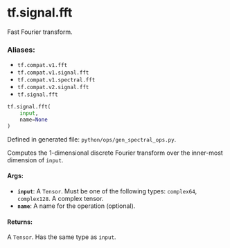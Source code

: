 <div itemscope itemtype="http://developers.google.com/ReferenceObject">
<meta itemprop="name" content="tf.signal.fft" />
<meta itemprop="path" content="Stable" />
</div>

# tf.signal.fft

Fast Fourier transform.

### Aliases:

* `tf.compat.v1.fft`
* `tf.compat.v1.signal.fft`
* `tf.compat.v1.spectral.fft`
* `tf.compat.v2.signal.fft`
* `tf.signal.fft`

``` python
tf.signal.fft(
    input,
    name=None
)
```



Defined in generated file: `python/ops/gen_spectral_ops.py`.

<!-- Placeholder for "Used in" -->

Computes the 1-dimensional discrete Fourier transform over the inner-most
dimension of `input`.

#### Args:


* <b>`input`</b>: A `Tensor`. Must be one of the following types: `complex64`, `complex128`.
  A complex tensor.
* <b>`name`</b>: A name for the operation (optional).


#### Returns:

A `Tensor`. Has the same type as `input`.
